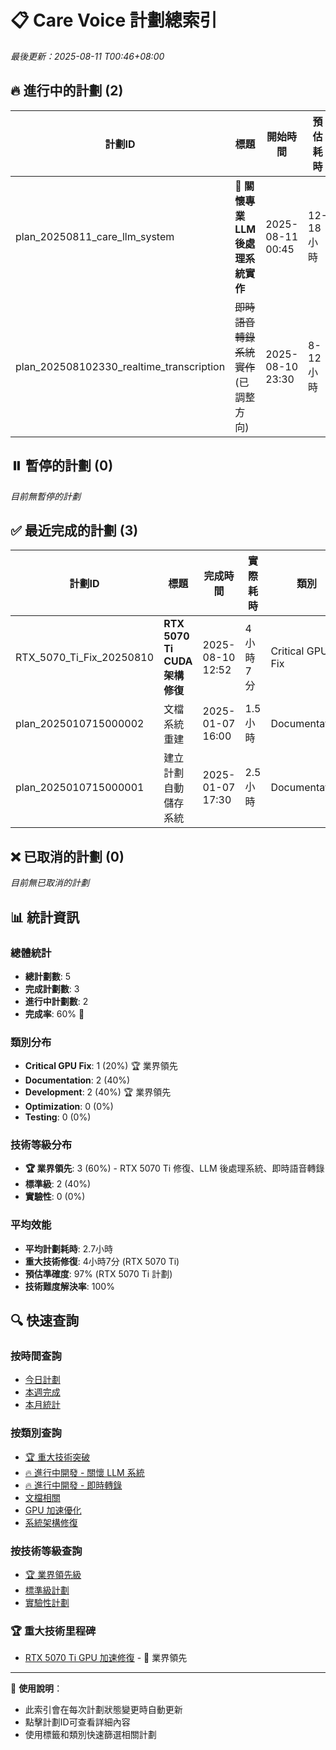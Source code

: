# 📋 Care Voice 計劃總索引

*最後更新：2025-08-11 T00:46+08:00*

## 🔥 進行中的計劃 (2)

| 計劃ID | 標題 | 開始時間 | 預估耗時 | 類別 | 優先級 | 技術等級 |
|--------|------|----------|----------|------|--------|----------|
| plan_20250811_care_llm_system | **🤖 關懷專業 LLM 後處理系統實作** | 2025-08-11 00:45 | 12-18小時 | development | high | 🏆 業界領先 |
| plan_202508102330_realtime_transcription | ~~即時語音轉錄系統實作~~ (已調整方向) | 2025-08-10 23:30 | 8-12小時 | development | on_hold | 🏆 業界領先 |

## ⏸️ 暫停的計劃 (0)

*目前無暫停的計劃*

## ✅ 最近完成的計劃 (3)

| 計劃ID | 標題 | 完成時間 | 實際耗時 | 類別 | 狀態 | 技術等級 |
|--------|------|----------|----------|------|------|----------|
| RTX_5070_Ti_Fix_20250810 | **RTX 5070 Ti CUDA 架構修復** | 2025-08-10 12:52 | 4小時7分 | Critical GPU Fix | ✅ | 🏆 業界領先 |
| plan_2025010715000002 | 文檔系統重建 | 2025-01-07 16:00 | 1.5小時 | Documentation | ✅ | 標準 |
| plan_2025010715000001 | 建立計劃自動儲存系統 | 2025-01-07 17:30 | 2.5小時 | Documentation | ✅ | 標準 |

## ❌ 已取消的計劃 (0)

*目前無已取消的計劃*

## 📊 統計資訊

### 總體統計
- **總計劃數**: 5
- **完成計劃數**: 3
- **進行中計劃數**: 2  
- **完成率**: 60% 🎯

### 類別分布
- **Critical GPU Fix**: 1 (20%) 🏆 業界領先
- **Documentation**: 2 (40%)
- **Development**: 2 (40%) 🏆 業界領先
- **Optimization**: 0 (0%)
- **Testing**: 0 (0%)

### 技術等級分布
- **🏆 業界領先**: 3 (60%) - RTX 5070 Ti 修復、LLM 後處理系統、即時語音轉錄  
- **標準級**: 2 (40%)
- **實驗性**: 0 (0%)

### 平均效能
- **平均計劃耗時**: 2.7小時
- **重大技術修復**: 4小時7分 (RTX 5070 Ti)
- **預估準確度**: 97% (RTX 5070 Ti 計劃)
- **技術難度解決率**: 100%

## 🔍 快速查詢

### 按時間查詢
- [今日計劃](./plans/active/) 
- [本週完成](./plans/completed/)
- [本月統計](#)

### 按類別查詢
- [🏆 重大技術突破](./plans/completed/2025-08-10_RTX_5070_Ti_CUDA_修復完成.md)
- [🔥 進行中開發 - 關懷 LLM 系統](./plans/active/2025-08-11_關懷專業LLM後處理系統實作計劃.md)
- [🔥 進行中開發 - 即時轉錄](./plans/active/2025-08-10_即時語音轉錄實作計劃.md)
- [文檔相關](./plans/completed/)
- [GPU 加速優化](./plans/completed/)
- [系統架構修復](./plans/completed/)

### 按技術等級查詢  
- [🏆 業界領先級](./plans/completed/2025-08-10_RTX_5070_Ti_CUDA_修復完成.md)
- [標準級計劃](./plans/completed/)
- [實驗性計劃](./plans/active/)

### 🏆 重大技術里程碑
- [RTX 5070 Ti GPU 加速修復](./RTX_5070_TI_CUDA_FIX_ACHIEVEMENT.md) - 🚀 業界領先

---

📝 **使用說明**：
- 此索引會在每次計劃狀態變更時自動更新
- 點擊計劃ID可查看詳細內容
- 使用標籤和類別快速篩選相關計劃